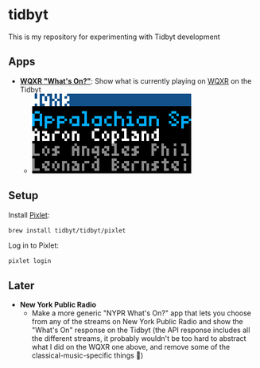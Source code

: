 # tidbyt

This is my repository for experimenting with Tidbyt development

## Apps

- [**WQXR "What's On?"**](/wqxr/): Show what is currently playing on [WQXR](https://wqxr.org) on the Tidbyt
  - ![WQXR "What's On?"](/wqxr/wqxr-horizontal.gif)

## Setup

Install [Pixlet](https://tidbyt.dev/docs/build/installing-pixlet):

```zsh
brew install tidbyt/tidbyt/pixlet
```

Log in to Pixlet:

```
pixlet login
```

## Later

- **New York Public Radio**
  - Make a more generic "NYPR What's On?" app that lets you choose from any of the streams on New York Public Radio and show the "What's On" response on the Tidbyt (the API response includes all the different streams, it probably wouldn't be too hard to abstract what I did on the WQXR one above, and remove some of the classical-music-specific things 🤔)
